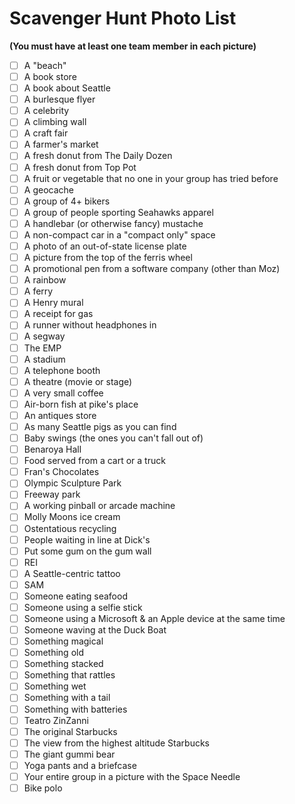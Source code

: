 ﻿# Scavenger Hunt Photo List

__(You must have at least one team member in each picture)__

- [ ] A "beach"
- [ ] A book store
- [ ] A book about Seattle
- [ ] A burlesque flyer
- [ ] A celebrity
- [ ] A climbing wall
- [ ] A craft fair
- [ ] A farmer's market
- [ ] A fresh donut from The Daily Dozen
- [ ] A fresh donut from Top Pot
- [ ] A fruit or vegetable that no one in your group has tried before
- [ ] A geocache
- [ ] A group of 4+ bikers
- [ ] A group of people sporting Seahawks apparel
- [ ] A handlebar (or otherwise fancy) mustache
- [ ] A non-compact car in a "compact only" space
- [ ] A photo of an out-of-state license plate
- [ ] A picture from the top of the ferris wheel
- [ ] A promotional pen from a software company (other than Moz)
- [ ] A rainbow
- [ ] A ferry
- [ ] A Henry mural
- [ ] A receipt for gas
- [ ] A runner without headphones in
- [ ] A segway
- [ ] The EMP
- [ ] A stadium
- [ ] A telephone booth
- [ ] A theatre (movie or stage)
- [ ] A very small coffee
- [ ] Air-born fish at pike's place
- [ ] An antiques store
- [ ] As many Seattle pigs as you can find
- [ ] Baby swings (the ones you can't fall out of)
- [ ] Benaroya Hall
- [ ] Food served from a cart or a truck
- [ ] Fran's Chocolates
- [ ] Olympic Sculpture Park
- [ ] Freeway park
- [ ] A working pinball or arcade machine
- [ ] Molly Moons ice cream
- [ ] Ostentatious recycling
- [ ] People waiting in line at Dick's
- [ ] Put some gum on the gum wall
- [ ] REI
- [ ] A Seattle-centric tattoo
- [ ] SAM
- [ ] Someone eating seafood
- [ ] Someone using a selfie stick
- [ ] Someone using a Microsoft & an Apple device at the same time
- [ ] Someone waving at the Duck Boat
- [ ] Something magical
- [ ] Something old
- [ ] Something stacked
- [ ] Something that rattles
- [ ] Something wet
- [ ] Something with a tail
- [ ] Something with batteries
- [ ] Teatro ZinZanni
- [ ] The original Starbucks
- [ ] The view from the highest altitude Starbucks
- [ ] The giant gummi bear
- [ ] Yoga pants and a briefcase
- [ ] Your entire group in a picture with the Space Needle
- [ ] Bike polo
